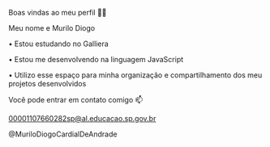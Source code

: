 Boas vindas ao meu perfil 💙💙

Meu nome e Murilo Diogo

• Estou estudando no Galliera

• Estou me desenvolvendo na linguagem JavaScript

• Utilizo esse espaço para minha organização e compartilhamento dos meu projetos desenvolvidos

Você pode entrar em contato comigo 📫

00001107660282sp@al.educacao.sp.gov.br

@MuriloDiogoCardialDeAndrade
